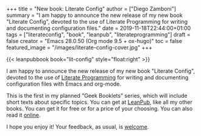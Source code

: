 +++
title = "New book: Literate Config"
author = ["Diego Zamboni"]
summary = "I am happy to announce the new release of my new book \"Literate Config\", devoted to the use of Literate Programming for writing and documenting configuration files."
date = 2019-11-18T22:44:00+01:00
tags = ["literateconfig", "book", "leanpub", "literateprogramming"]
draft = false
creator = "Emacs 28.0.50 (Org mode 9.5 + ox-hugo)"
toc = false
featured_image = "/images/literate-config-cover.jpg"
+++

{{< leanpubbook book="lit-config" style="float:right" >}}

I am happy to announce the new release of my new book "Literate Config", devoted to the use of [Literate Programming](https://en.wikipedia.org/wiki/Literate%5Fprogramming) for writing and documenting configuration files with Emacs and org-mode.

This is the first in my planned "Geek Booklets" series, which will include short texts about specific topics. You can get at [LeanPub](https://leanpub.com/lit-config), like all my other books. You can get it for free or for a price of your choosing. You can also read it [online](https://leanpub.com/lit-config/read).

I hope you enjoy it! Your feedback, as usual, is [welcome](https://leanpub.com/lit-config/email%5Fauthor/new).
